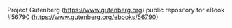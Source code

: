 Project Gutenberg (https://www.gutenberg.org) public repository for
eBook #56790 (https://www.gutenberg.org/ebooks/56790)
